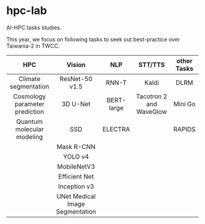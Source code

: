 # hpc-lab
AI-HPC tasks studies. 

This year, we focus on following tasks to seek out best-practice over Taiwania-2 in TWCC. 

|               HPC              	|              Vision             	|     NLP    	|         STT/TTS         	| other Tasks 	|
|:------------------------------:	|:-------------------------------:	|:----------:	|:-----------------------:	|:-----------:	|
| Climate segmentation           	|          ResNet-50 v1.5         	|    RNN-T   	|          Kaldi          	|     DLRM    	|
| Cosmology parameter prediction 	|             3D U-Net            	| BERT-large 	| Tacotron 2 and WaveGlow 	|   Mini Go   	|
| Quantum molecular modeling     	|               SSD               	|   ELECTRA  	|                         	|    RAPIDS   	|
|                                	|            Mask R-CNN           	|            	|                         	|             	|
|                                	|             YOLO v4             	|            	|                         	|             	|
|                                	|           MobileNetV3           	|            	|                         	|             	|
|                                	|          Efficient Net          	|            	|                         	|             	|
|                                	|           Inception v3          	|            	|                         	|             	|
|                                	| UNet Medical Image Segmentation 	|            	|                         	|             	|
